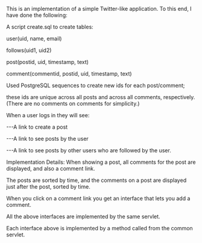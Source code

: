 This is an implementation of a simple Twitter-like application. To this end, I have done the following:

A script create.sql to create tables:

user(uid, name, email)

follows(uid1, uid2)

post(postid, uid, timestamp, text)

comment(commentid, postid, uid, timestamp, text)
 
Used PostgreSQL sequences to create new ids for each post/comment;

these ids are unique across all posts and across all comments, respectively. (There are no comments on comments for simplicity.)

When a user logs in they will see:

---A link to create a post

---A link to see posts by the user

---A link to see posts by other users who are followed by the user.

Implementation Details:
When showing a post, all comments for the post are displayed, and also a comment link.  

The posts are sorted by time, and the comments on a post are displayed just after the post, sorted by time. 

When you click on a comment link you get an interface that lets you add a comment.

All the above interfaces are implemented by the same servlet. 

Each interface above is implemented by a method called from the common servlet.
